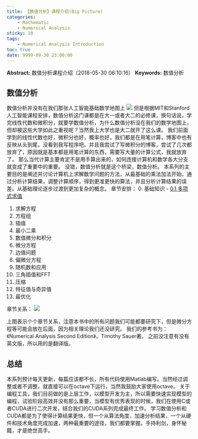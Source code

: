```yaml
---
title: 【数值分析】课程介绍(Big Picture)
categories:
    - Mathematic
    - Numerical Analysis
sticky: 10
tags:
    - Numerical Analysis Introduction
toc: true
date: 9999-09-30 23:00:00
---
```


**Abstract:** 数值分析课程介绍（2018-05-30 06:10:16）
**Keywords:** 数值分析

<!--more-->
## 数值分析
数值分析并没有在我们那张人工智能基础数学地图上
![](https://raw.githubusercontent.com/Tony-Tan/MachineLearningMath/master/Mathematic.png)
但是根据MIT和Stanford人工智能课程安排，数值分析这门课都是在大一或者大二的必修课，换句话说，学完线性代数和微积分，就要学数值分析，为什么数值分析没在我们的数学地图上，但却被这些大学如此之重视呢？当然我上大学也是大二就开了这么课。
我们前面学到的线性代数也好，微积分也好，概率也好，我们都是在用笔计算，博客中也有反映从头到尾，没看到我写程序吧。并且我尝试了写微积分的博客，尝试了几次都放弃了，原因就是基本都是用笔计算的东西，需要写大量的计算公式，我就放弃了。
那么当代计算主要肯定不是用手算出来的，如何连接计算机和数学各大分支就变成了重要中的重要。
没错，数值分析就是这个桥梁，数值分析。
本系列的主要目的是阐述并讨论计算机上求解数学问题的方法，从最基础的乘法加法开始，通过分析计算结果，调整计算顺序，得到更准更快的算法，并且分析计算结果的误差。从基础理论逐步过渡到更加复杂的概念。
章节安排：
0. 基础知识
    - [0.1 多项式求值](http://face2ai.com/Math-Numerical-Analysis-0-1-Polynomial-Evaluation/)
1. 求解方程
2. 方程组
3. 插值
4. 最小二乘
5. 数值微分和积分
6. 微分方程
7. 边值问题
8. 偏微分方程
9. 随机数和应用
10. 三角插值和FFT
11. 压缩
12. 特征值与奇异值
13. 最优化

章节关系：
![](https://raw.githubusercontent.com/Tony-Tan/MachineLearningMath/master/Numerical_book.png)

上图表示个个章节关系，注意本书中的所有问题我们可能都要研究下，但是微分方程等可能会放在后面，因为相关理论我们还没研究。
我们的参考书为：《Numerical Analysis Second Edition》，Timothy Sauer著。
之前没注意有没有英文版，所以用的是翻译版。
## 总结
本系列预计每天更新，每篇应该都不长，所有代码使用Matlab编写。当然经过调整或者不调整，就直接可以在octave下运行，当然我鼓励大家使用octave。
关于编程工具，我们目前做的是上层工作，以模型开发为主，所以需要快速实现模型的编程，试验阶段高效并没有那么重要，当模型有优秀表现的时候，我们在使用C或者CUDA进行二次开发，结合我们的CUDA系列完成最终工作。
学习数值分析和CUDA都是为了使得计算结果更快，但一个从算法角度，加速分析结果，一个从硬件和技术角度完成加速，两种最重要的途径，我们都要掌握。手持利剑，身怀秘籍，才是绝世高手。

